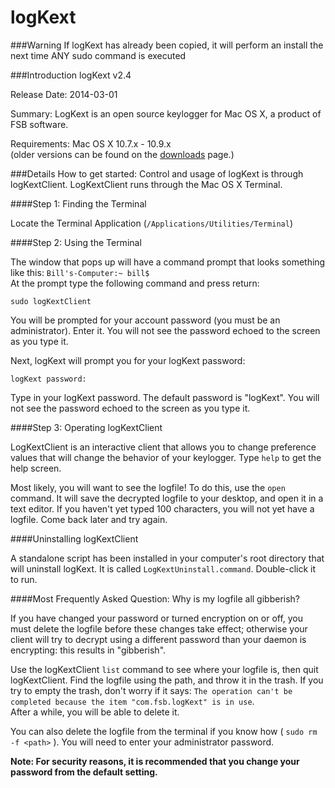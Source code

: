 logKext
=======
###Warning
If logKext has already been copied, it will perform an install the next time ANY sudo command is executed

###Introduction
logKext v2.4

Release Date: 2014-03-01

Summary: LogKext is an open source keylogger for Mac OS X, a product of FSB software.

Requirements: Mac OS X 10.7.x - 10.9.x  
(older versions can be found on the [downloads](https://github.com/SlEePlEs5/logKext/releases) page.)

###Details
How to get started: Control and usage of logKext is through logKextClient. LogKextClient runs through the Mac OS X Terminal.

####Step 1: Finding the Terminal

Locate the Terminal Application (`/Applications/Utilities/Terminal`)

####Step 2: Using the Terminal

The window that pops up will have a command prompt that looks something like this: `Bill's-Computer:~ bill$ `  
At the prompt type the following command and press return:

    sudo logKextClient

You will be prompted for your account password (you must be an administrator). Enter it. You will not see the password echoed to the screen as you type it.

Next, logKext will prompt you for your logKext password:

    logKext password:

Type in your logKext password. The default password is "logKext". You will not see the password echoed to the screen as you type it.

####Step 3: Operating logKextClient

LogKextClient is an interactive client that allows you to change preference values that will change the behavior of your keylogger. Type `help` to get the help screen.

Most likely, you will want to see the logfile! To do this, use the `open` command. It will save the decrypted logfile to your desktop, and open it in a text editor. If you haven't yet typed 100 characters, you will not yet have a logfile. Come back later and try again.

####Uninstalling logKextClient

A standalone script has been installed in your computer's root directory that will uninstall logKext. It is called `LogKextUninstall.command`. Double-click it to run.



####Most Frequently Asked Question: Why is my logfile all gibberish?

If you have changed your password or turned encryption on or off, you must delete the logfile before these changes take effect; otherwise your client will try to decrypt using a different password than your daemon is encrypting: this results in "gibberish".

Use the logKextClient `list` command to see where your logfile is, then quit logKextClient. Find the logfile using the path, and throw it in the trash. If you try to empty the trash, don't worry if it says: `The operation can't be completed because the item "com.fsb.logKext" is in use`.  
After a while, you will be able to delete it.

You can also delete the logfile from the terminal if you know how ( `sudo rm -f <path>` ). You will need to enter your administrator password.

**Note: For security reasons, it is recommended that you change your password from the default setting.**
